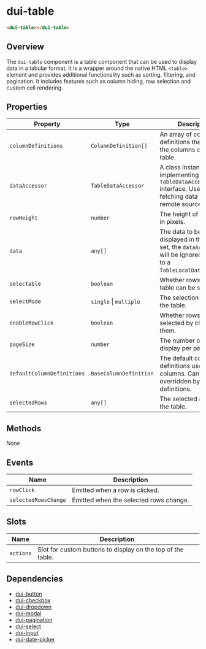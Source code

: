 # dui-table

```html
<dui-table></dui-table>
```

## Overview
The `dui-table` component is a table component that can be used to display data in a tabular format.
It is a wrapper around the native HTML `<table>` element and provides additional functionality such as sorting, filtering, and pagination.
It includes features such as column hiding, row selection and custom cell rendering.

## Properties
| Property                    | Type                   | Description                                                                                                              | Default                                 |
|-----------------------------|------------------------|--------------------------------------------------------------------------------------------------------------------------|-----------------------------------------|
| `columnDefinitions`         | `ColumnDefinition[]`   | An array of column definitions that define the columns of the table.                                                     | `[]`                                    |
| `dataAccessor`              | `TableDataAccessor`    | A class instance implementing the `TableDataAccessor` interface. Useful for fetching data from a remote source.          | `TableLocalDataAccessor`                |
| `rowHeight`                 | `number`               | The height of each row in pixels.                                                                                        | `50`                                    |
| `data`                      | `any[]`                | The data to be displayed in the table. If set, the `dataAccessor` will be ignored and set to a `TableLocalDataAccessor`. | `[]`                                    |
| `selectable`                | `boolean`              | Whether rows in the table can be selected.                                                                               | `false`                                 |
| `selectMode`                | `single` \| `multiple` | The selection mode of the table.                                                                                         | `single`                                |
| `enableRowClick`            | `boolean`              | Whether rows can be selected by clicking on them.                                                                        | `true`                                  |
| `pageSize`                  | `number`               | The number of rows to display per page.                                                                                  | `10`                                    |
| `defaultColumnDefinitions`  | `BaseColumnDefinition` | The default column definitions used for all columns. Can be overridden by column definitions.                            | `{ sortable: true, filterable: true }`  |
| `selectedRows`              | `any[]`                | The selected rows in the table.                                                                                          | `[]`                                    |

## Methods
_None_

## Events
| Name                  | Description                                |
|-----------------------|--------------------------------------------|
| `rowClick`            | Emitted when a row is clicked.             |
| `selectedRowsChange`  | Emitted when the selected rows change.     |

## Slots
| Name      | Description                                                 |
|-----------|-------------------------------------------------------------|
| `actions` | Slot for custom buttons to display on the top of the table. |

## Dependencies
* [dui-button](#/docs/components/button)
* [dui-checkbox](#/docs/components/checkbox)
* [dui-dropdown](#/docs/components/dropdown)
* [dui-modal](#/docs/components/modal)
* [dui-pagination](#/docs/components/pagination)
* [dui-select](#/docs/components/select)
* [dui-input](#/docs/components/input)
* [dui-date-picker](#/docs/components/date-picker)
